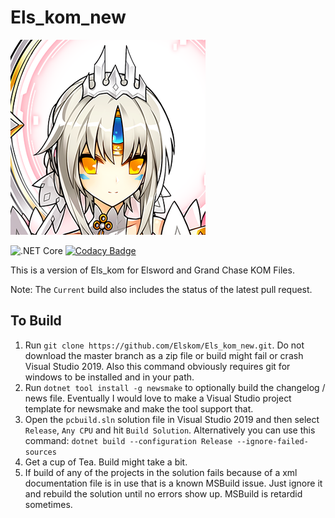 # Els_kom_new

![Els_kom Icon](./els_kom.png)

![.NET Core](https://github.com/Elskom/Els_kom_new/workflows/.NET%20Core/badge.svg?branch=main&event=push)
[![Codacy Badge](https://api.codacy.com/project/badge/Grade/1ec89deb386140fa983b577708d952e2)](https://app.codacy.com/gh/Elskom/Els_kom_new)

This is a version of Els_kom for Elsword and Grand Chase KOM Files.

Note: The ``Current`` build also includes the status of the latest pull request.

## To Build

1. Run ``git clone https://github.com/Elskom/Els_kom_new.git``. Do not download the master branch as a zip file or build might fail or crash Visual Studio 2019. Also this command obviously requires git for windows to be installed and in your path.
2. Run ``dotnet tool install -g newsmake`` to optionally build the changelog / news file. Eventually I would love to make a Visual Studio project template for newsmake and make the tool support that.
3. Open the ``pcbuild.sln`` solution file in Visual Studio 2019 and then select ``Release``, ``Any CPU`` and hit ``Build Solution``. Alternatively you can use this command: ``dotnet build --configuration Release --ignore-failed-sources``
4. Get a cup of Tea. Build might take a bit.
5. If build of any of the projects in the solution fails because of a xml documentation file is in use that is a known MSBuild issue. Just ignore it and rebuild the solution until no errors show up. MSBuild is retardid sometimes.
